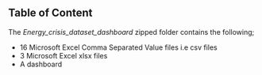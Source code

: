 ## Table of Content
The _Energy_crisis_dataset_dashboard_ zipped folder contains the following;
- 16 Microsoft Excel Comma Separated Value files i.e csv files
- 3 Microsoft Excel xlsx files
- A dashboard
